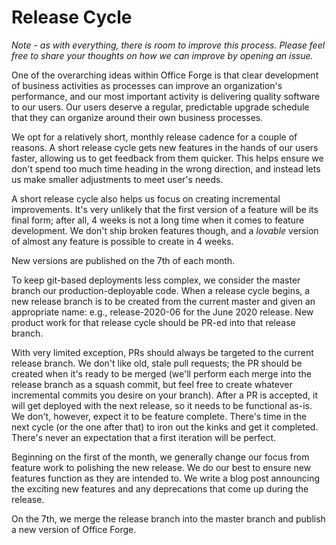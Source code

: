 # Release Cycle

*Note - as with everything, there is room to improve this process. Please feel free to share your thoughts on how we can improve by opening an issue.*

One of the overarching ideas within Office Forge is that clear development of business activities as processes can improve an organization's performance, and our most important activity is delivering quality software to our users. Our users deserve a regular, predictable upgrade schedule that they can organize around their own business processes.

We opt for a relatively short, monthly release cadence for a couple of reasons. A short release cycle gets new features in the hands of our users faster, allowing us to get feedback from them quicker. This helps ensure we don't spend too much time heading in the wrong direction, and instead lets us make smaller adjustments to meet user's needs.

A short release cycle also helps us focus on creating incremental improvements. It's very unlikely that the first version of a feature will be its final form; after all, 4 weeks is not a long time when it comes to feature development. We don't ship broken features though, and a *lovable* version of almost any feature is possible to create in 4 weeks.

New versions are published on the 7th of each month.

To keep git-based deployments less complex, we consider the master branch our production-deployable code. When a release cycle begins, a new release branch is to be created from the current master and given an appropriate name: e.g., release-2020-06 for the June 2020 release. New product work for that release cycle should be PR-ed into that release branch.

With very limited exception, PRs should always be targeted to the current release branch. We don't like old, stale pull requests; the PR should be created when it's ready to be merged (we'll perform each merge into the release branch as a squash commit, but feel free to create whatever incremental commits you desire on your branch). After a PR is accepted, it will get deployed with the next release, so it needs to be functional as-is. We don't, however, expect it to be feature complete. There's time in the next cycle (or the one after that) to iron out the kinks and get it completed. There's never an expectation that a first iteration will be perfect.

Beginning on the first of the month, we generally change our focus from feature work to polishing the new release. We do our best to ensure new features function as they are intended to. We write a blog post announcing the exciting new features and any deprecations that come up during the release.

On the 7th, we merge the release branch into the master branch and publish a new version of Office Forge.
